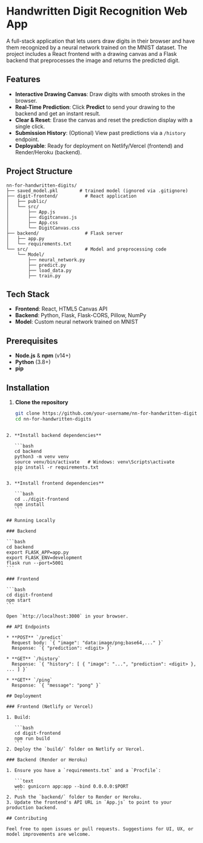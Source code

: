 # Handwritten Digit Recognition Web App

A full-stack application that lets users draw digits in their browser and have them recognized by a neural network trained on the MNIST dataset. The project includes a React frontend with a drawing canvas and a Flask backend that preprocesses the image and returns the predicted digit.

## Features

* **Interactive Drawing Canvas**: Draw digits with smooth strokes in the browser.
* **Real-Time Prediction**: Click **Predict** to send your drawing to the backend and get an instant result.
* **Clear & Reset**: Erase the canvas and reset the prediction display with a single click.
* **Submission History**: (Optional) View past predictions via a `/history` endpoint.
* **Deployable**: Ready for deployment on Netlify/Vercel (frontend) and Render/Heroku (backend).

## Project Structure

```
nn-for-handwritten-digits/
├── saved_model.pkl        # trained model (ignored via .gitignore)
├── digit-frontend/          # React application
│   ├── public/
│   └── src/
│       ├── App.js
│       ├── digitcanvas.js
│       ├── App.css
│       └── DigitCanvas.css
├── backend/                 # Flask server
│   ├── app.py
│   └── requirements.txt
└── src/                     # Model and preprocessing code
    └── Model/
        ├── neural_network.py
        ├── predict.py
        ├── load_data.py
        ├── train.py
```


## Tech Stack

- **Frontend**: React, HTML5 Canvas API
- **Backend**: Python, Flask, Flask-CORS, Pillow, NumPy
- **Model**: Custom neural network trained on MNIST

## Prerequisites

- **Node.js** & **npm** (v14+)
- **Python** (3.8+)
- **pip**

## Installation

1. **Clone the repository**
   ```bash
   git clone https://github.com/your-username/nn-for-handwritten-digits.git
   cd nn-for-handwritten-digits
````

2. **Install backend dependencies**

   ```bash
   cd backend
   python3 -m venv venv
   source venv/bin/activate   # Windows: venv\Scripts\activate
   pip install -r requirements.txt
   ```

3. **Install frontend dependencies**

   ```bash
   cd ../digit-frontend
   npm install
   ```

## Running Locally

### Backend

```bash
cd backend
export FLASK_APP=app.py
export FLASK_ENV=development
flask run --port=5001
```

### Frontend

```bash
cd digit-frontend
npm start
```

Open `http://localhost:3000` in your browser.

## API Endpoints

* **POST** `/predict`
  Request body: `{ "image": "data:image/png;base64,..." }`
  Response: `{ "prediction": <digit> }`

* **GET** `/history`
  Response: `{ "history": [ { "image": "...", "prediction": <digit> }, ... ] }`

* **GET** `/ping`
  Response: `{ "message": "pong" }`

## Deployment

### Frontend (Netlify or Vercel)

1. Build:

   ```bash
   cd digit-frontend
   npm run build
   ```
2. Deploy the `build/` folder on Netlify or Vercel.

### Backend (Render or Heroku)

1. Ensure you have a `requirements.txt` and a `Procfile`:

   ```text
   web: gunicorn app:app --bind 0.0.0.0:$PORT
   ```
2. Push the `backend/` folder to Render or Heroku.
3. Update the frontend's API URL in `App.js` to point to your production backend.

## Contributing

Feel free to open issues or pull requests. Suggestions for UI, UX, or model improvements are welcome.


